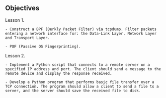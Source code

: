 
## Objectives

Lesson 1. 

    - Construct a BPF (Berkly Packet Filter) via tcpdump. Filter packets entering a network interface for: the Data-Link Layer, Network Layer and Transport Layer.

    - POF (Passive OS Fingerprinting).   

Lesson 2. 

    - Implement a Python script that connects to a remote server on a specified IP address and port. The client should send a message to the remote device and display the response received.

    - Develop a Python program that performs basic file transfer over a TCP connection. The program should allow a client to send a file to a server, and the server should save the received file to disk.

